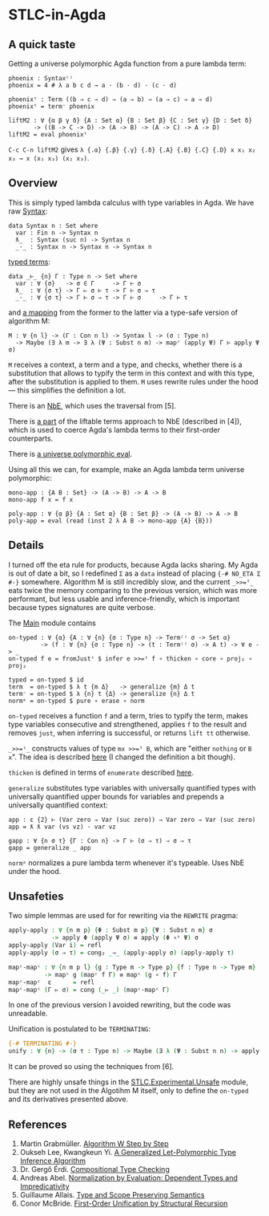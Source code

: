 # STLC-in-Agda

## A quick taste

Getting a universe polymorphic Agda function from a pure lambda term:

```
phoenix : Syntax⁽⁾
phoenix = 4 # λ a b c d → a · (b · d) · (c · d)

phoenixᵗ : Term ((b ⇒ c ⇒ d) ⇒ (a ⇒ b) ⇒ (a ⇒ c) ⇒ a ⇒ d)
phoenixᵗ = term⁻ phoenix

liftM2 : ∀ {α β γ δ} {A : Set α} {B : Set β} {C : Set γ} {D : Set δ}
       -> ((B -> C -> D) -> (A -> B) -> (A -> C) -> A -> D)
liftM2 = eval phoenixᵗ
```

`C-c C-n liftM2` gives `λ {.α} {.β} {.γ} {.δ} {.A} {.B} {.C} {.D} x x₁ x₂ x₃ →
  x (x₁ x₃) (x₂ x₃)`.

## Overview

This is simply typed lambda calculus with type variables in Agda. We have raw [Syntax](src/STLC/Term/Syntax.agda):

```
data Syntax n : Set where
  var : Fin n -> Syntax n
  ƛ_  : Syntax (suc n) -> Syntax n
  _·_ : Syntax n -> Syntax n -> Syntax n
```

[typed terms](src/STLC/Term/Core.agda):

```
data _⊢_ {n} Γ : Type n -> Set where
  var : ∀ {σ}   -> σ ∈ Γ     -> Γ ⊢ σ
  ƛ_  : ∀ {σ τ} -> Γ ▻ σ ⊢ τ -> Γ ⊢ σ ⇒ τ
  _·_ : ∀ {σ τ} -> Γ ⊢ σ ⇒ τ -> Γ ⊢ σ     -> Γ ⊢ τ
```

and [a mapping](src/STLC/M/Main.agda) from the former to the latter via a type-safe version of algorithm M:

```
M : ∀ {n l} -> (Γ : Con n l) -> Syntax l -> (σ : Type n)
  -> Maybe (∃ λ m -> ∃ λ (Ψ : Subst n m) -> mapᶜ (apply Ψ) Γ ⊢ apply Ψ σ)
```

`M` receives a context, a term and a type, and checks, whether there is a substitution that allows to typify the term in this context and with this type, after the substitution is applied to them. `M` uses rewrite rules under the hood — this simplifies the definition a lot.

There is an [NbE](src/STLC/NbE/Main.agda), which uses the traversal from [5].

There is [a part](src/STLC/NbE/Read.agda) of the liftable terms approach to NbE (described in [4]), which is used to coerce Agda's lambda terms to their first-order counterparts.

There is [a universe polymorphic eval](src/STLC/Semantics/Eval.agda).

Using all this we can, for example, make an Agda lambda term universe polymorphic:

```
mono-app : {A B : Set} -> (A -> B) -> A -> B
mono-app f x = f x

poly-app : ∀ {α β} {A : Set α} {B : Set β} -> (A -> B) -> A -> B
poly-app = eval (read (inst 2 λ A B -> mono-app {A} {B}))
```

## Details

I turned off the eta rule for products, because Agda lacks sharing. My Agda is out of date a bit, so I redefined `Σ` as a `data` instead of placing `{-# NO_ETA Σ #-}` somewhere. Algorithm M is still incredibly slow, and the current `_>>=ᵀ_` eats twice the memory comparing to the previous version, which was more performant, but less usable and inference-friendly, which is important because types signatures are quite verbose.

The [Main](src/STLC/Main.agda) module contains

```
on-typed : ∀ {α} {A : ∀ {n} {σ : Type n} -> Term⁽⁾ σ -> Set α}
         -> (f : ∀ {n} {σ : Type n} -> (t : Term⁽⁾ σ) -> A t) -> ∀ e -> _
on-typed f e = fromJustᵗ $ infer e >>=ᵗ f ∘ thicken ∘ core ∘ proj₂ ∘ proj₂

typed = on-typed $ id
term  = on-typed $ λ t {m Δ}   -> generalize {m} Δ t
term⁻ = on-typed $ λ {n} t {Δ} -> generalize {n} Δ t
normᵖ = on-typed $ pure ∘ erase ∘ norm
```

`on-typed` receives a function `f` and a term, tries to typify the term, makes type variables consecutive and strengthened, applies `f` to the result and removes `just`, when inferring is successful, or returns `lift tt` otherwise.

`_>>=ᵗ_` constructs values of type `mx >>=ᵀ B`, which are "either `nothing` or `B x`". The idea is described [here](http://stackoverflow.com/questions/31105947/eliminating-a-maybe-at-the-type-level) (I changed the definition a bit though).

`thicken` is defined in terms of `enumerate` described [here](http://stackoverflow.com/questions/33345899/how-to-enumerate-the-elements-of-a-list-by-fins-in-linear-time).

`generalize` substitutes type variables with universally quantified types with universally quantified upper bounds for variables and prepends a universally quantified context:

```
app : ε {2} ⊢ (Var zero ⇒ Var (suc zero)) ⇒ Var zero ⇒ Var (suc zero)
app = ƛ ƛ var (vs vz) · var vz

gapp : ∀ {n σ τ} {Γ : Con n} -> Γ ⊢ (σ ⇒ τ) ⇒ σ ⇒ τ
gapp = generalize _ app
```

`normᵖ` normalizes a pure lambda term whenever it's typeable. Uses NbE under the hood.

## Unsafeties

Two simple lemmas are used for for rewriting via the `REWRITE` pragma:

```agda
apply-apply : ∀ {n m p} {Φ : Subst m p} {Ψ : Subst n m} σ
            -> apply Φ (apply Ψ σ) ≡ apply (Φ ∘ˢ Ψ) σ
apply-apply (Var i) = refl
apply-apply (σ ⇒ τ) = cong₂ _⇒_ (apply-apply σ) (apply-apply τ)

mapᶜ-mapᶜ : ∀ {n m p l} {g : Type m -> Type p} {f : Type n -> Type m} (Γ : Con n l)
          -> mapᶜ g (mapᶜ f Γ) ≡ mapᶜ (g ∘ f) Γ
mapᶜ-mapᶜ  ε      = refl
mapᶜ-mapᶜ (Γ ▻ σ) = cong (_▻ _) (mapᶜ-mapᶜ Γ)
```

In one of the previous version I avoided rewriting, but the code was unreadable.

Unification is postulated to be `TERMINATING`:

```agda
{-# TERMINATING #-}
unify : ∀ {n} -> (σ τ : Type n) -> Maybe (∃ λ (Ψ : Subst n n) -> apply Ψ σ ≡ apply Ψ τ)
```

It can be proved so using the techniques from [6].

There are highly unsafe things in the [STLC.Experimental.Unsafe](src/STLC/Experimental/Unsafe.agda) module, but they are not used in the Algotihm M itself, only to define the `on-typed` and its derivatives presented above.

## References

1. Martin Grabmüller. [Algorithm W Step by Step](https://github.com/wh5a/Algorithm-W-Step-By-Step)
2. Oukseh Lee, Kwangkeun Yi. [A Generalized Let-Polymorphic Type Inference Algorithm](http://citeseerx.ist.psu.edu/viewdoc/summary?doi=10.1.1.41.6832)
3. Dr. Gergő Érdi. [Compositional Type Checking](http://gergo.erdi.hu/projects/tandoori/Tandoori-Compositional-Typeclass.pdf)
4. Andreas Abel. [Normalization by Evaluation: Dependent Types and Impredicativity](http://www2.tcs.ifi.lmu.de/~abel/habil.pdf)
5. Guillaume Allais. [Type and Scope Preserving Semantics](https://github.com/gallais/type-scope-semantics)
6. Conor McBride. [First-Order Unification by Structural Recursion](http://citeseerx.ist.psu.edu/viewdoc/download;jsessionid=3E26A845A6124F33E00E24E3D1C6036C?doi=10.1.1.25.1516&rep=rep1&type=pdf)